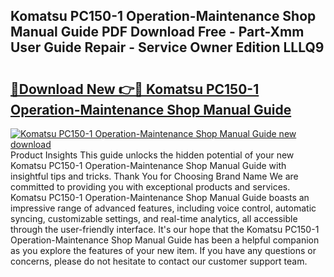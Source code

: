 ## Komatsu PC150-1 Operation-Maintenance Shop Manual Guide PDF Download Free - Part-Xmm User Guide Repair - Service Owner Edition LLLQ9

# <h2><a href="http://bc91223.oget.top/?id=Komatsu+PC150-1+Operation-Maintenance+Shop+Manual+Guide">🔗Download New 👉🔴 Komatsu PC150-1 Operation-Maintenance Shop Manual Guide</a></h2>

[![Komatsu PC150-1 Operation-Maintenance Shop Manual Guide new download](https://i.imgur.com/5g1atiW.png)](http://bc91223.oget.top/?id=Komatsu+PC150-1+Operation-Maintenance+Shop+Manual+Guide)
Product Insights This guide unlocks the hidden potential of your new Komatsu PC150-1 Operation-Maintenance Shop Manual Guide with insightful tips and tricks. Thank You for Choosing Brand Name We are committed to providing you with exceptional products and services. Komatsu PC150-1 Operation-Maintenance Shop Manual Guide boasts an impressive range of advanced features, including voice control, automatic syncing, customizable settings, and real-time analytics, all accessible through the user-friendly interface. It's our hope that the Komatsu PC150-1 Operation-Maintenance Shop Manual Guide has been a helpful companion as you explore the features of your new item. If you have any questions or concerns, please do not hesitate to contact our customer support team.

